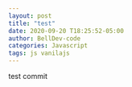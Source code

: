 ```yaml
---
layout: post
title: "test"
date: 2020-09-20 T18:25:52-05:00
author: BellDev-code
categories: Javascript
tags: js vanilajs
---
```


test commit
